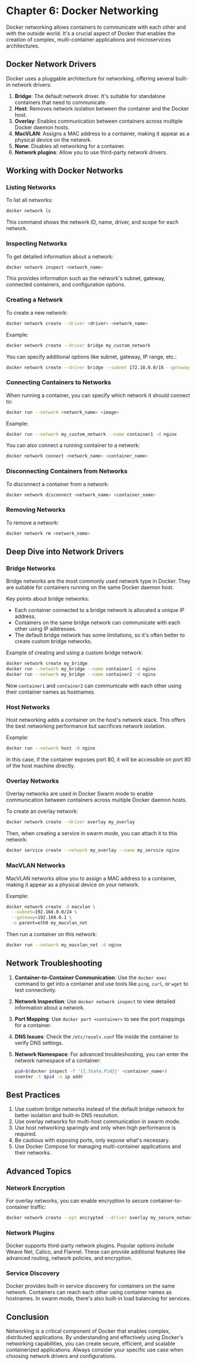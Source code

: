 # Chapter 6: Docker Networking

Docker networking allows containers to communicate with each other and with the outside world. It's a crucial aspect of Docker that enables the creation of complex, multi-container applications and microservices architectures.

## Docker Network Drivers

Docker uses a pluggable architecture for networking, offering several built-in network drivers:

1. **Bridge**: The default network driver. It's suitable for standalone containers that need to communicate.
2. **Host**: Removes network isolation between the container and the Docker host.
3. **Overlay**: Enables communication between containers across multiple Docker daemon hosts.
4. **MacVLAN**: Assigns a MAC address to a container, making it appear as a physical device on the network.
5. **None**: Disables all networking for a container.
6. **Network plugins**: Allow you to use third-party network drivers.

## Working with Docker Networks

### Listing Networks

To list all networks:

```bash
docker network ls
```

This command shows the network ID, name, driver, and scope for each network.

### Inspecting Networks

To get detailed information about a network:

```bash
docker network inspect <network_name>
```

This provides information such as the network's subnet, gateway, connected containers, and configuration options.

### Creating a Network

To create a new network:

```bash
docker network create --driver <driver> <network_name>
```

Example:

```bash
docker network create --driver bridge my_custom_network
```

You can specify additional options like subnet, gateway, IP range, etc.:

```bash
docker network create --driver bridge --subnet 172.18.0.0/16 --gateway 172.18.0.1 my_custom_network
```

### Connecting Containers to Networks

When running a container, you can specify which network it should connect to:

```bash
docker run --network <network_name> <image>
```

Example:

```bash
docker run --network my_custom_network --name container1 -d nginx
```

You can also connect a running container to a network:

```bash
docker network connect <network_name> <container_name>
```

### Disconnecting Containers from Networks

To disconnect a container from a network:

```bash
docker network disconnect <network_name> <container_name>
```

### Removing Networks

To remove a network:

```bash
docker network rm <network_name>
```

## Deep Dive into Network Drivers

### Bridge Networks

Bridge networks are the most commonly used network type in Docker. They are suitable for containers running on the same Docker daemon host.

Key points about bridge networks:

- Each container connected to a bridge network is allocated a unique IP address.
- Containers on the same bridge network can communicate with each other using IP addresses.
- The default bridge network has some limitations, so it's often better to create custom bridge networks.

Example of creating and using a custom bridge network:

```bash
docker network create my_bridge
docker run --network my_bridge --name container1 -d nginx
docker run --network my_bridge --name container2 -d nginx
```

Now `container1` and `container2` can communicate with each other using their container names as hostnames.

### Host Networks

Host networking adds a container on the host's network stack. This offers the best networking performance but sacrifices network isolation.

Example:

```bash
docker run --network host -d nginx
```

In this case, if the container exposes port 80, it will be accessible on port 80 of the host machine directly.

### Overlay Networks

Overlay networks are used in Docker Swarm mode to enable communication between containers across multiple Docker daemon hosts.

To create an overlay network:

```bash
docker network create --driver overlay my_overlay
```

Then, when creating a service in swarm mode, you can attach it to this network:

```bash
docker service create --network my_overlay --name my_service nginx
```

### MacVLAN Networks

MacVLAN networks allow you to assign a MAC address to a container, making it appear as a physical device on your network.

Example:

```bash
docker network create -d macvlan \
  --subnet=192.168.0.0/24 \
  --gateway=192.168.0.1 \
  -o parent=eth0 my_macvlan_net
```

Then run a container on this network:

```bash
docker run --network my_macvlan_net -d nginx
```

## Network Troubleshooting

1. **Container-to-Container Communication**: 
   Use the `docker exec` command to get into a container and use tools like `ping`, `curl`, or `wget` to test connectivity.

2. **Network Inspection**: 
   Use `docker network inspect` to view detailed information about a network.

3. **Port Mapping**: 
   Use `docker port <container>` to see the port mappings for a container.

4. **DNS Issues**: 
   Check the `/etc/resolv.conf` file inside the container to verify DNS settings.

5. **Network Namespace**: 
   For advanced troubleshooting, you can enter the network namespace of a container:
   ```bash
   pid=$(docker inspect -f '{{.State.Pid}}' <container_name>)
   nsenter -t $pid -n ip addr
   ```

## Best Practices

1. Use custom bridge networks instead of the default bridge network for better isolation and built-in DNS resolution.
2. Use overlay networks for multi-host communication in swarm mode.
3. Use host networking sparingly and only when high performance is required.
4. Be cautious with exposing ports, only expose what's necessary.
5. Use Docker Compose for managing multi-container applications and their networks.

## Advanced Topics

### Network Encryption

For overlay networks, you can enable encryption to secure container-to-container traffic:

```bash
docker network create --opt encrypted --driver overlay my_secure_network
```

### Network Plugins

Docker supports third-party network plugins. Popular options include Weave Net, Calico, and Flannel. These can provide additional features like advanced routing, network policies, and encryption.

### Service Discovery

Docker provides built-in service discovery for containers on the same network. Containers can reach each other using container names as hostnames. In swarm mode, there's also built-in load balancing for services.

## Conclusion

Networking is a critical component of Docker that enables complex, distributed applications. By understanding and effectively using Docker's networking capabilities, you can create secure, efficient, and scalable containerized applications. Always consider your specific use case when choosing network drivers and configurations.
